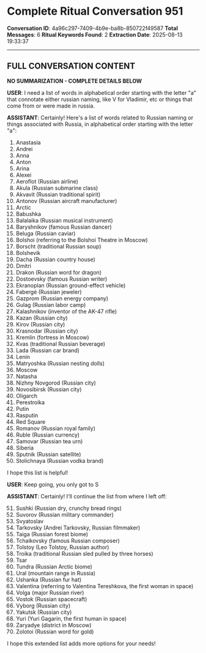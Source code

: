 # Complete Ritual Conversation 951

**Conversation ID**: 4a96c297-7409-4b9e-ba8b-850722f49587
**Total Messages**: 6
**Ritual Keywords Found**: 2
**Extraction Date**: 2025-08-13 19:33:37

---

## FULL CONVERSATION CONTENT

**NO SUMMARIZATION - COMPLETE DETAILS BELOW**

**USER**: I need a list of words in alphabetical order starting with the letter "a" that connotate either russian naming, like V for Vladimir, etc or things that come from or were made in russia.

**ASSISTANT**: Certainly! Here's a list of words related to Russian naming or things associated with Russia, in alphabetical order starting with the letter "a":

1. Anastasia
2. Andrei
3. Anna
4. Anton
5. Arina
6. Alexei
7. Aeroflot (Russian airline)
8. Akula (Russian submarine class)
9. Akvavit (Russian traditional spirit)
10. Antonov (Russian aircraft manufacturer)
11. Arctic
12. Babushka
13. Balalaika (Russian musical instrument)
14. Baryshnikov (famous Russian dancer)
15. Beluga (Russian caviar)
16. Bolshoi (referring to the Bolshoi Theatre in Moscow)
17. Borscht (traditional Russian soup)
18. Bolshevik
19. Dacha (Russian country house)
20. Dmitri
21. Drakon (Russian word for dragon)
22. Dostoevsky (famous Russian writer)
23. Ekranoplan (Russian ground-effect vehicle)
24. Fabergé (Russian jeweler)
25. Gazprom (Russian energy company)
26. Gulag (Russian labor camp)
27. Kalashnikov (inventor of the AK-47 rifle)
28. Kazan (Russian city)
29. Kirov (Russian city)
30. Krasnodar (Russian city)
31. Kremlin (fortress in Moscow)
32. Kvas (traditional Russian beverage)
33. Lada (Russian car brand)
34. Lenin
35. Matryoshka (Russian nesting dolls)
36. Moscow
37. Natasha
38. Nizhny Novgorod (Russian city)
39. Novosibirsk (Russian city)
40. Oligarch
41. Perestroika
42. Putin
43. Rasputin
44. Red Square
45. Romanov (Russian royal family)
46. Ruble (Russian currency)
47. Samovar (Russian tea urn)
48. Siberia
49. Sputnik (Russian satellite)
50. Stolichnaya (Russian vodka brand)

I hope this list is helpful!

**USER**: Keep going, you only got to S

**ASSISTANT**: Certainly! I'll continue the list from where I left off:

51. Sushki (Russian dry, crunchy bread rings)
52. Suvorov (Russian military commander)
53. Svyatoslav
54. Tarkovsky (Andrei Tarkovsky, Russian filmmaker)
55. Taiga (Russian forest biome)
56. Tchaikovsky (famous Russian composer)
57. Tolstoy (Leo Tolstoy, Russian author)
58. Troika (traditional Russian sled pulled by three horses)
59. Tsar
60. Tundra (Russian Arctic biome)
61. Ural (mountain range in Russia)
62. Ushanka (Russian fur hat)
63. Valentina (referring to Valentina Tereshkova, the first woman in space)
64. Volga (major Russian river)
65. Vostok (Russian spacecraft)
66. Vyborg (Russian city)
67. Yakutsk (Russian city)
68. Yuri (Yuri Gagarin, the first human in space)
69. Zaryadye (district in Moscow)
70. Zolotoi (Russian word for gold)

I hope this extended list adds more options for your needs!